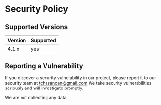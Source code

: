 # Security Policy

## Supported Versions

| Version | Supported          |
| ------- | ------------------ |
| 4.1.x   | yes |

## Reporting a Vulnerability

If you discover a security vulnerability in our project, please report it to our security team at tchasancan@gmail.com We take security vulnerabilities seriously and will investigate promptly.

We are not collecting any data
